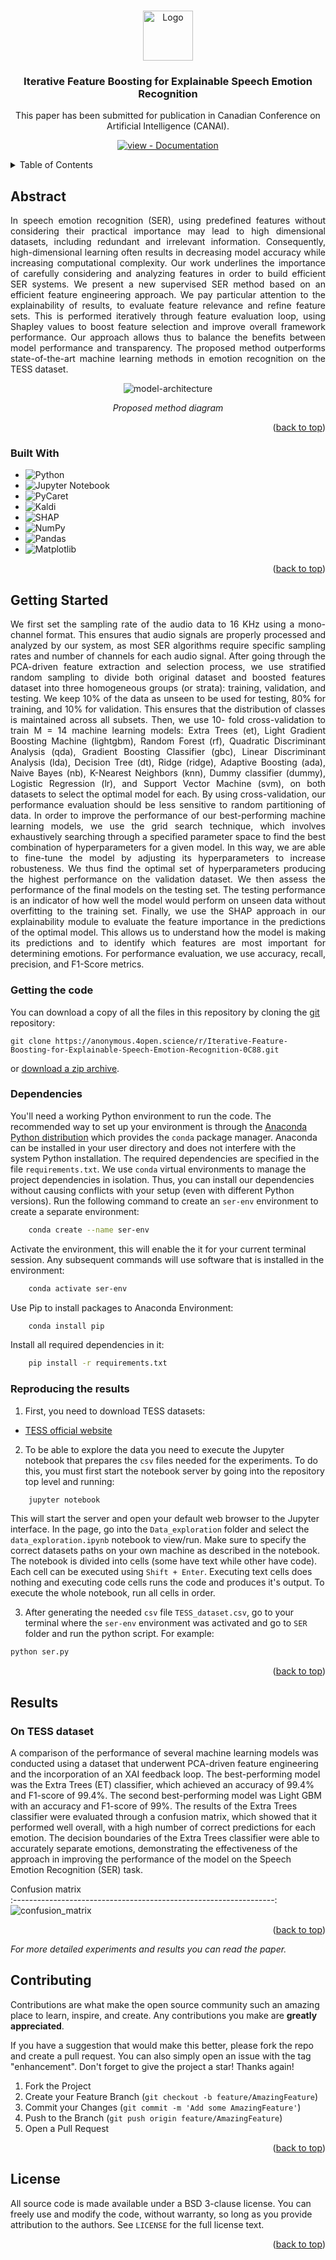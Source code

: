 <a name="readme-top"></a>

<!-- PROJECT LOGO -->
<br />

<div align="center">
 <a href="https://anonymous.4open.science/r/Iterative-Feature-Boosting-for-Explainable-Speech-Emotion-Recognition-0C88">
   <img src="images/logo.png" alt="Logo" width="80" height="80">
 </a>

 <h3 align="center">Iterative Feature Boosting for Explainable Speech Emotion Recognition</h3>

 <p align="center">
   This paper has been submitted for publication in Canadian Conference on Artificial Intelligence (CANAI).
   <br />
  </p>
  <!-- <a href="https://anonymous.4open.science/r/Iterative-Feature-Boosting-for-Explainable-Speech-Emotion-Recognition-0C88"><strong>Explore the docs »</strong></a> -->
</div>  

 
<div align="center">

[![view - Documentation](https://img.shields.io/badge/view-Documentation-blue?style=for-the-badge)](https://anonymous.4open.science/r/Iterative-Feature-Boosting-for-Explainable-Speech-Emotion-Recognition-0C88/README.md "Go to project documentation")

</div>  

<!-- TABLE OF CONTENTS -->
<details>
  <summary>Table of Contents</summary>
  <ol>
    <li><a href="#abstract">Abstract</a></li>
    <li><a href="#built-with">Built With</a></li>
    <li>
      <a href="#getting-started">Getting Started</a>
      <ul>
        <li><a href="#getting-the-code">Getting the code</a></li>
        <li><a href="#dependencies">Dependencies</a></li>
        <li><a href="#reproducing-the-results">Reproducing the results</a></li>
      </ul>
    </li>
    <li>
      <a href="#results">Results</a>
      <ul>
        <li><a href="#on-tess-dataset">On TESS dataset</a></li>
      </ul>
    </li>
    <li><a href="#contributing">Contributing</a></li>
    <li><a href="#license">License</a></li>
    <li><a href="#contact">Contact</a></li>
  </ol>
</details>

<!-- ABSTRACT -->
## Abstract

<p align="justify"> In speech emotion recognition (SER), using predefined features without considering their practical importance may lead to high dimensional datasets, including redundant and irrelevant information. Consequently, high-dimensional learning often results in decreasing model accuracy while increasing computational complexity. Our work underlines the importance of carefully considering and analyzing features in order to build efficient SER systems. We present a new supervised SER method based on an efficient feature engineering approach. We pay particular attention to the explainability of results, to evaluate feature relevance and refine feature sets. This is performed iteratively through feature evaluation loop, using Shapley values to boost feature selection and improve overall framework performance. Our approach allows thus to balance the benefits between model performance and transparency. The proposed method outperforms state-of-the-art machine learning methods in emotion recognition on the TESS dataset. </p>
<div align="center">
  
![model-architecture][model-architecture]
  
*Proposed method diagram*
  
</div>

<!-- MARKDOWN LINKS & IMAGES -->
<!-- https://www.markdownguide.org/basic-syntax/#reference-style-links -->
[model-architecture]: images/XAI_1.png

<p align="right">(<a href="#readme-top">back to top</a>)</p>


### Built With
* ![Python](https://img.shields.io/badge/python-3670A0?style=for-the-badge&logo=python&logoColor=ffdd54)
* ![Jupyter Notebook](https://img.shields.io/badge/jupyter-%23FA0F00.svg?style=for-the-badge&logo=jupyter&logoColor=white)
* ![PyCaret](https://img.shields.io/badge/PyCaret-%23036CFF.svg?style=for-the-badge&logo=PyCaret&logoColor=white)
* ![Kaldi](https://img.shields.io/badge/Kaldi-%232465A0.svg?style=for-the-badge&logo=Kaldi&logoColor=white)
* ![SHAP](https://img.shields.io/badge/SHAP-%23006400.svg?style=for-the-badge&logo=SHAP&logoColor=white)
* ![NumPy](https://img.shields.io/badge/numpy-%23013243.svg?style=for-the-badge&logo=numpy&logoColor=white)
* ![Pandas](https://img.shields.io/badge/pandas-%23150458.svg?style=for-the-badge&logo=pandas&logoColor=white)
* ![Matplotlib](https://img.shields.io/badge/Matplotlib-%23ffffff.svg?style=for-the-badge&logo=Matplotlib&logoColor=black)

<p align="right">(<a href="#readme-top">back to top</a>)</p>

<!-- GETTING STARTED -->
## Getting Started
<p align="justify">
We first set the sampling rate of the audio data to 16 KHz using a mono-channel format. This ensures that audio signals are properly processed and analyzed by our system, as most SER algorithms require specific sampling rates and number of channels for each audio signal. After going through the PCA-driven feature extraction and selection process, we use stratified random sampling to divide both original dataset and boosted features dataset into three homogeneous groups (or strata): training, validation, and testing. We keep 10% of the data as unseen to be used for testing, 80% for training, and 10% for validation. This ensures that the distribution of classes is maintained across all subsets. Then, we use 10- fold cross-validation to train M = 14 machine learning models: Extra Trees (et), Light Gradient Boosting Machine (lightgbm), Random Forest (rf), Quadratic Discriminant Analysis (qda), Gradient Boosting Classifier (gbc), Linear Discriminant Analysis (lda), Decision Tree (dt), Ridge (ridge), Adaptive Boosting (ada), Naive Bayes (nb), K-Nearest Neighbors (knn), Dummy classifier (dummy), Logistic Regression (lr), and Support Vector Machine (svm), on both datasets to select the optimal model for each. By using cross-validation, our performance evaluation should be less sensitive to random partitioning of data. In order to improve the performance of our best-performing machine learning models, we use the grid search technique, which involves exhaustively searching through a specified parameter space to find the best combination of hyperparameters for a given model.
In this way, we are able to fine-tune the model by adjusting its hyperparameters to increase robusteness. We thus find the optimal set of hyperparameters producing the highest performance on the validation dataset. We then assess the performance of the final models on the testing set. The testing performance is an indicator of how well the model would perform on unseen data without overfitting to the training set. Finally, we use the SHAP approach in our explainability module to evaluate the feature importance in the predictions of the optimal model. This allows us to understand how the model is making its predictions and to identify which features are most important for determining emotions. For performance evaluation, we use accuracy, recall, precision, and F1-Score metrics.
</p>

### Getting the code

You can download a copy of all the files in this repository by cloning the
[git](https://git-scm.com/) repository:

    git clone https://anonymous.4open.science/r/Iterative-Feature-Boosting-for-Explainable-Speech-Emotion-Recognition-0C88.git

or [download a zip archive](https://anonymous.4open.science/r/Iterative-Feature-Boosting-for-Explainable-Speech-Emotion-Recognition-0C88/archive/refs/heads/main.zip).

### Dependencies

<p align="center">

You'll need a working Python environment to run the code.
The recommended way to set up your environment is through the
[Anaconda Python distribution](https://www.anaconda.com/download/) which
provides the `conda` package manager.
Anaconda can be installed in your user directory and does not interfere with
the system Python installation.
The required dependencies are specified in the file `requirements.txt`.
We use `conda` virtual environments to manage the project dependencies in
isolation.
Thus, you can install our dependencies without causing conflicts with your
setup (even with different Python versions).
Run the following command to create an `ser-env` environment to create a separate environment:
```sh 
    conda create --name ser-env
```
Activate the environment, this will enable the it for your current terminal session. Any subsequent commands will use software that is installed in the environment:
```sh 
    conda activate ser-env
 ``` 
Use Pip to install packages to Anaconda Environment:
```sh 
    conda install pip
```
Install all required dependencies in it:
```sh
    pip install -r requirements.txt
```
  
</p>

### Reproducing the results

<p align="center">  
  
1. First, you need to download TESS datasets:
  * [TESS official website](https://tspace.library.utoronto.ca/handle/1807/24487)
  
2. To be able to explore the data you need to execute the Jupyter notebook that prepares the `csv` files needed for the experiments.
To do this, you must first start the notebook server by going into the
repository top level and running:
```sh 
    jupyter notebook
```
This will start the server and open your default web browser to the Jupyter
interface. In the page, go into the `Data_exploration` folder and select the
`data_exploration.ipynb` notebook to view/run. Make sure to specify the correct datasets paths on your own machine as described in the notebook.
The notebook is divided into cells (some have text while other have code).
Each cell can be executed using `Shift + Enter`.
Executing text cells does nothing and executing code cells runs the code
and produces it's output.
To execute the whole notebook, run all cells in order.
 
3. After generating the needed `csv` file `TESS_dataset.csv`, go to your terminal where the `ser-env` environment was
  activated and go to `SER` folder and run the python script. For example:
```sh  
python ser.py
``` 

</p>

<p align="right">(<a href="#readme-top">back to top</a>)</p>

## Results
### On TESS dataset
<p align="center"> 
  
A comparison of the performance of several machine learning models was conducted using a dataset that underwent PCA-driven feature engineering and the incorporation of an XAI feedback loop. The best-performing model was the Extra Trees (ET) classifier, which achieved an accuracy of 99.4% and F1-score of 99.4%. The second best-performing model was Light GBM with an accuracy and F1-score of 99%. The results of the Extra Trees classifier were evaluated through a confusion matrix, which showed that it performed well overall, with a high number of correct predictions for each emotion. The decision boundaries of the Extra Trees classifier were able to accurately separate emotions, demonstrating the effectiveness of the approach in improving the performance of the model on the Speech Emotion Recognition (SER) task.

</p>

Confusion matrix          
:-----------------------------------------------------------------:
![confusion_matrix](images/confusion_matrix.png) 

 
<p align="right">(<a href="#readme-top">back to top</a>)</p>

<p align="center">
  
_For more detailed experiments and results you can read the paper._
  
</p>

<!-- CONTRIBUTING -->
## Contributing

Contributions are what make the open source community such an amazing place to learn, inspire, and create. Any contributions you make are **greatly appreciated**.

If you have a suggestion that would make this better, please fork the repo and create a pull request. You can also simply open an issue with the tag "enhancement".
Don't forget to give the project a star! Thanks again!

1. Fork the Project
2. Create your Feature Branch (`git checkout -b feature/AmazingFeature`)
3. Commit your Changes (`git commit -m 'Add some AmazingFeature'`)
4. Push to the Branch (`git push origin feature/AmazingFeature`)
5. Open a Pull Request

<p align="right">(<a href="#readme-top">back to top</a>)</p>



<!-- LICENSE -->
## License

All source code is made available under a BSD 3-clause license. You can freely
use and modify the code, without warranty, so long as you provide attribution
to the authors. See `LICENSE` for the full license text.

<p align="right">(<a href="#readme-top">back to top</a>)</p>
